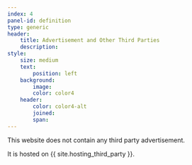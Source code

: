 ```yaml
---
index: 4
panel-id: definition
type: generic
header:
    title: Advertisement and Other Third Parties
    description:
style:
    size: medium
    text:
        position: left
    background:
        image:
        color: color4
    header:
        color: color4-alt
        joined:
        span:
---
```

<div class="inner">
    <p>This website does not contain any third party advertisement.</p>
    <p>It is hosted on {{ site.hosting_third_party }}.</p>
</div>
